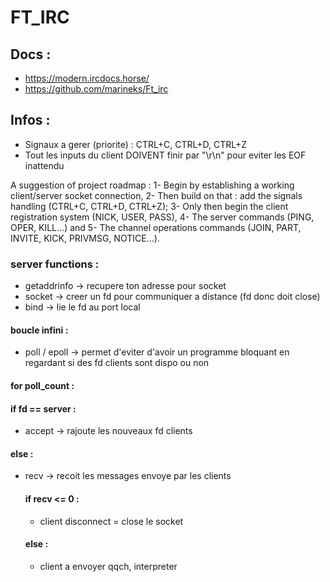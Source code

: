 # FT_IRC

## Docs :
 - https://modern.ircdocs.horse/
 - https://github.com/marineks/Ft_irc

## Infos :
 - Signaux a gerer (priorite) : CTRL+C, CTRL+D, CTRL+Z
 - Tout les inputs du client DOIVENT finir par "\r\n" pour eviter les EOF inattendu

A suggestion of project roadmap : 1- Begin by establishing a working client/server socket connection, 2- Then build on that : add the signals handling (CTRL+C, CTRL+D, CTRL+Z); 3- Only then begin the client registration system (NICK, USER, PASS), 4- The server commands (PING, OPER, KILL...) and 5- The channel operations commands (JOIN, PART, INVITE, KICK, PRIVMSG, NOTICE...).

### server functions :
  - getaddrinfo -> recupere ton adresse pour socket
  - socket -> creer un fd pour communiquer a distance (fd donc doit close)
  - bind -> lie le fd au port local
  #### boucle infini :
   - poll / epoll -> permet d'eviter d'avoir un programme bloquant en regardant si des fd clients sont dispo ou non
   #### for poll_count :
   #### if fd == server :
   - accept -> rajoute les nouveaux fd clients
   #### else :
  - recv -> recoit les messages envoye par les clients
       #### if recv <= 0 :
       - client disconnect = close le socket
       #### else :
       - client a envoyer qqch, interpreter
